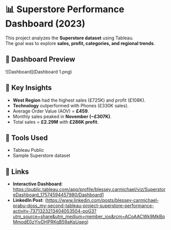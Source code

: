 # 📊 Superstore Performance Dashboard (2023)

This project analyzes the **Superstore dataset** using Tableau.  
The goal was to explore **sales, profit, categories, and regional trends**.

## 📸 Dashboard Preview
![Dashboard](Dashboard 1.png)

## 🔑 Key Insights
- **West Region** had the highest sales (£725K) and profit (£108K).  
- **Technology** outperformed with Phones (£330K sales).  
- Average Order Value (AOV) = **£459**.  
- Monthly sales peaked in **November (~£307K)**.  
- Total sales = **£2.29M** with **£286K profit**.  

## 🚀 Tools Used
- Tableau Public  
- Sample Superstore dataset  

## 🔗 Links
- **Interactive Dashboard**: https://public.tableau.com/app/profile/blessey.carmichael/viz/SuperstoreDashboard_17574594457980/Dashboard1
- **LinkedIn Post**: (https://www.linkedin.com/posts/blessey-carmichael-prabu-doss_my-second-tableau-project-superstore-performance-activity-7371323213404053504-poG3?utm_source=share&utm_medium=member_ios&rcm=ACoAACWk9MkBqMmodE0zYjvDHPRKgB59aKqUqeg)  
